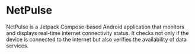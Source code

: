 # NetPulse
NetPulse is a Jetpack Compose-based Android application that monitors and displays real-time internet connectivity status. It checks not only if the device is connected to the internet but also verifies the availability of data services.
